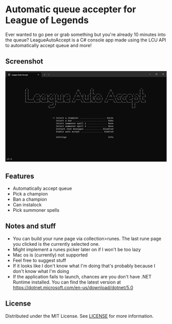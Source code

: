 # Automatic queue accepter for League of Legends
Ever wanted to go pee or grab something but you're already 10 minutes into the queue? LeagueAutoAccept is a C# console app made using the LCU API to automatically accept queue and more!

## Screenshot
![LeagueAutoAccept Screenshot](screenshot.png?raw=true)

## Features
- Automatically accept queue
- Pick a champion
- Ban a champion
- Can instalock
- Pick summoner spells

## Notes and stuff
- You can build your rune page via collection>runes. The last rune page you clicked is the currently selected one.
- Might implement a runes picker later on if I won't be too lazy
- Mac os is (currently) not supported
- Feel free to suggest stuff
- If it looks like I don't know what I'm doing that's probably because I don't know what I'm doing
- If the application fails to launch, chances are you don't have .NET Runtime installed. You can find the latest version at https://dotnet.microsoft.com/en-us/download/dotnet/5.0

## License
Distributed under the MIT License. See [LICENSE](LICENSE) for more information.
